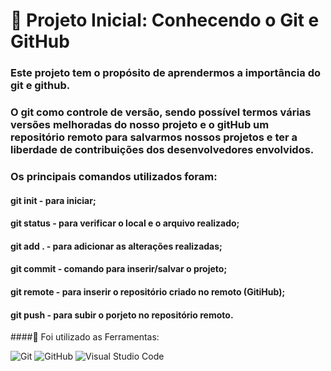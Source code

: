 #  🚀 Projeto Inicial: Conhecendo o Git e GitHub

### Este projeto tem o propósito de aprendermos a importância do git e github. 
### O git como controle de versão, sendo possível termos várias versões melhoradas do nosso projeto e o gitHub um repositório remoto para salvarmos nossos projetos e ter a liberdade de contribuições dos desenvolvedores envolvidos.

### Os principais comandos utilizados foram:

#### git init - para iniciar;
#### git status - para verificar o local e o arquivo realizado;
#### git add . - para adicionar as alterações realizadas;
#### git commit - comando para inserir/salvar o projeto;
#### git remote - para inserir o repositório criado no remoto (GitiHub);
#### git push - para subir o porjeto no repositório remoto.

####🔧 Foi utilizado as Ferramentas: 

![Git](https://git-scm.com/images/logos/downloads/Git-Icon-1788C.png)
![GitHub](https://github.githubassets.com/images/modules/logos_page/GitHub-Mark.png)
![Visual Studio Code](https://code.visualstudio.com/assets/docs/getstarted/intro.png)

